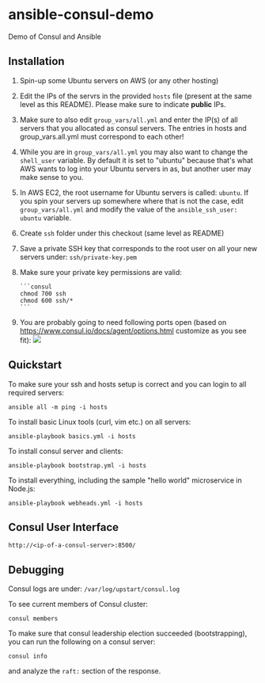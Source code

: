 # ansible-consul-demo
Demo of Consul and Ansible

## Installation

1. Spin-up some Ubuntu servers on AWS (or any other hosting)
1. Edit the IPs of the servrs in the provided `hosts` file (present at the 
same level as this README). Please make sure to indicate **public** IPs.
1. Make sure to also edit `group_vars/all.yml` and enter the IP(s) of all servers
   that you allocated as consul servers. The entries in hosts and group_vars.all.yml
   must correspond to each other!
1. While you are in `group_vars/all.yml` you may also want to change the `shell_user`
   variable. By default it is set to "ubuntu" because that's what AWS wants to log
   into your Ubuntu servers in as, but another user may make sense to you.
1. In AWS EC2, the root username for Ubuntu servers is called: `ubuntu`. If you 
   spin your servers up somewhere where that is not the case, edit 
   `group_vars/all.yml` and modify the value of the `ansible_ssh_user: ubuntu` variable.
1. Create `ssh` folder under this checkout (same level as README)
1. Save a private SSH key that corresponds to the root user on all your new servers
   under: `ssh/private-key.pem`
1. Make sure your private key permissions are valid:
       
       ```consul
       chmod 700 ssh
       chmod 600 ssh/*
       ```
1. You are probably going to need following ports open (based on 
   <https://www.consul.io/docs/agent/options.html> customize as you see fit):
    ![](http://media.froyo.io/image/402Y3I2o393G/Configuration_-_Consul_by_HashiCorp.png)

## Quickstart

To make sure your ssh and hosts setup is correct and you can login to all 
required servers:

```console
ansible all -m ping -i hosts
```

To install basic Linux tools (curl, vim etc.) on all servers:

```console
ansible-playbook basics.yml -i hosts
```

To install consul server and clients:

```console
ansible-playbook bootstrap.yml -i hosts
```

To install everything, including the sample "hello world" microservice in Node.js:

```console
ansible-playbook webheads.yml -i hosts
```

## Consul User Interface

```
http://<ip-of-a-consul-server>:8500/
```

## Debugging

Consul logs are under: `/var/log/upstart/consul.log`

To see current members of Consul cluster: 

```
consul members
```

To make sure that consul leadership election succeeded (bootstrapping),
you can run the following on a consul server:

```
consul info
```

and analyze the `raft:` section of the response.